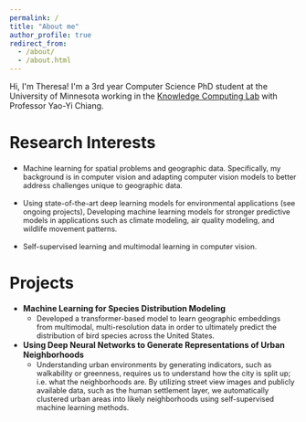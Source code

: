 ```yaml
---
permalink: /
title: "About me"
author_profile: true
redirect_from: 
  - /about/
  - /about.html
---
```


Hi, I'm Theresa! I'm a 3rd year Computer Science PhD student at the University of Minnesota working in the [Knowledge Computing Lab](https://knowledge-computing.github.io/) with Professor Yao-Yi Chiang.

# Research Interests
  * <span style="font-size: 0.9em;"> Machine learning for spatial problems and geographic data. Specifically, my background is in computer vision and adapting computer vision models to better address challenges unique to geographic data. </span>

  * <span style="font-size: 0.9em;"> Using state-of-the-art deep learning models for environmental applications (see ongoing projects), Developing machine learning models for stronger predictive models in applications such as climate modeling, air quality modeling, and wildlife movement patterns. </span>

  * <span style="font-size: 0.9em;"> Self-supervised learning and multimodal learning in computer vision. </span>

# Projects
  * **Machine Learning for Species Distribution Modeling**
    * <span style="font-size: 0.9em;"> Developed a transformer-based model to learn geographic embeddings from multimodal, multi-resolution data in order to ultimately predict the distribution of bird species across the United States. </span>
  * **Using Deep Neural Networks to Generate Representations of Urban Neighborhoods** 
    * <span style="font-size: 0.9em;"> Understanding urban environments by generating indicators, such as walkability or greenness, requires us to understand how the city is split up; i.e. what the neighborhoods are. By utilizing street view images and publicly available data, such as the human settlement layer, we automatically clustered urban areas into likely neighborhoods using self-supervised machine learning methods. </span>